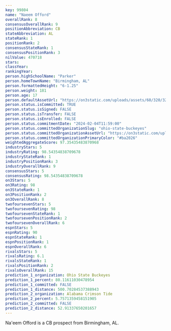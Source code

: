 ```yaml
---
key: 99804
name: "Naeem Offord"
overallRank: 8
consensusOverallRank: 9
positionAbbreviation: CB
stateAbbreviation: AL
stateRank: 1
positionRank: 2
consensusStateRank: 1
consensusPositionRank: 3
nilValue: 470718
stars: 
classYear: 
rankingYear: 
person.highSchoolName: "Parker"
person.homeTownName: "Birmingham, AL"
person.formattedHeight: "6-1.25"
person.weight: 181
person.age: 17
person.defaultAssetUrl: "https://on3static.com/uploads/assets/60/320/320060.jpg"
person.status.isCommitted: TRUE
person.status.isSigned: FALSE
person.status.isTransfer: FALSE
person.status.isEnrolled: FALSE
person.status.commitmentDate: "2024-02-04T11:59:00"
person.status.committedOrganizationSlug: "ohio-state-buckeyes"
person.status.committedOrganizationAssetUrl: "https://on3static.com/uploads/assets/126/150/150126.svg"
person.status.committedOrganizationPrimaryColor: "#ba2026"
weightedAggregateScore: 97.35435483870968
industryStars: 5
industryRating: 98.54354838709678
industryStateRank: 1
industryPositionRank: 3
industryOverallRank: 9
consensusStars: 5
consensusRating: 98.54354838709678
on3Stars: 5
on3Rating: 98
on3StateRank: 1
on3PositionRank: 2
on3OverallRank: 8
twofoursevenStars: 5
twofoursevenRating: 98
twofoursevenStateRank: 1
twofoursevenPositionRank: 2
twofoursevenOverallRank: 6
espnStars: 5
espnRating: 90
espnStateRank: 1
espnPositionRank: 1
espnOverallRank: 6
rivalsStars: 5
rivalsRating: 6.1
rivalsStateRank: 1
rivalsPositionRank: 2
rivalsOverallRank: 15
prediction_1_organization: Ohio State Buckeyes
prediction_1_percent: 80.11611030478954
prediction_1_committed: FALSE
prediction_1_distance: 500.70284537388943
prediction_2_organization: Alabama Crimson Tide
prediction_2_percent: 5.7571359458151905
prediction_2_committed: FALSE
prediction_2_distance: 52.91337650201657
---
```

Na'eem Offord is a CB prospect from Birmingham, AL.